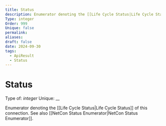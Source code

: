 ```yaml
---
title: Status
description: Enumerator denoting the [[Life Cycle Status|Life Cycle Status]] of this connection. See also [[NetCon Status Enumerator|NetCon Status Enumerator]].
Type: integer
Order: 999
Unique: false
permalink: 
aliases: 
draft: false
date: 2024-09-30
tags:
  - ApiResult
  - Status
---
```

# Status

Type of: _integer_
Unique: __

Enumerator denoting the [[Life Cycle Status|Life Cycle Status]] of this connection. See also [[NetCon Status Enumerator|NetCon Status Enumerator]].
